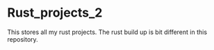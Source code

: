 # Rust_projects_2
This stores all my rust projects. The rust build up is bit different in this repository.
